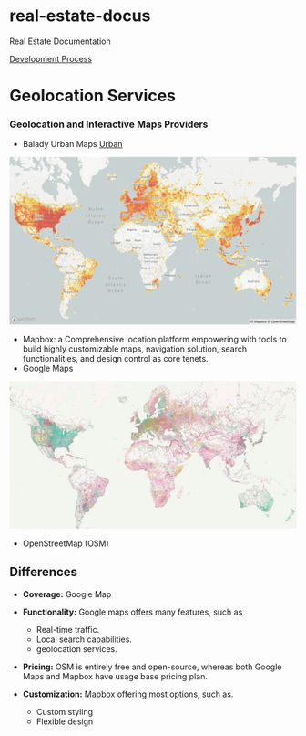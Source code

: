 # real-estate-docus

Real Estate Documentation

[Development Process](./development-process.md)

# Geolocation Services

### Geolocation and Interactive Maps Providers

- Balady Urban Maps [Urban](https://balady.gov.sa/en/services/urban-maps)

![Mapbox](mapbox.png)

- Mapbox: a Comprehensive location platform empowering with tools to build
  highly customizable maps, navigation solution, search functionalities, and
  design control as core tenets.
- Google Maps

![OpenStreetMap](openstreet.png)

- OpenStreetMap (OSM)

## Differences

- **Coverage:** Google Map

- **Functionality:** Google maps offers many features, such as
  - Real-time traffic.
  - Local search capabilities.
  - geolocation services.

- **Pricing:** OSM is entirely free and open-source, whereas both Google Maps
  and Mapbox have usage base pricing plan.

- **Customization:** Mapbox offering most options, such as.
  - Custom styling
  - Flexible design
